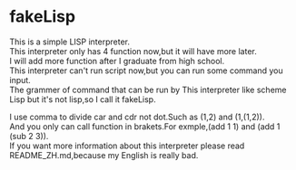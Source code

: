 # fakeLisp
This is a simple LISP interpreter.  
This interpreter only has 4 function now,but it will have more later.  
I will add more function after I graduate from high school.  
This interpreter can't run script now,but you can run some command you input.  
The grammer of command that can be run by This interpreter like scheme Lisp but it's not lisp,so I call it fakeLisp.  


I use comma to divide car and cdr not dot.Such as (1,2) and (1,(1,2)).  
And you only can call function in brakets.For exmple,(add 1 1) and (add 1 (sub 2 3)).  
If you want more information about this interpreter please read README_ZH.md,because my English is really bad.
